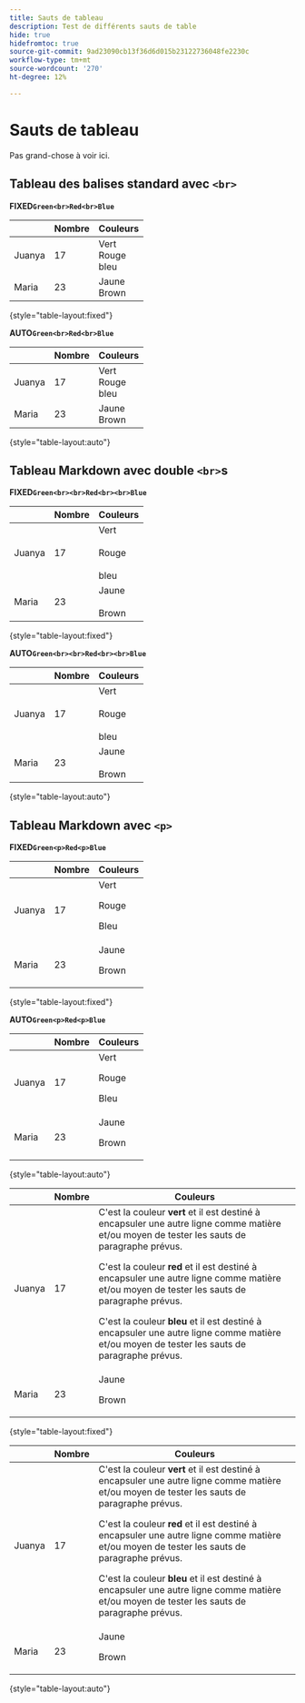 ```yaml
---
title: Sauts de tableau
description: Test de différents sauts de table
hide: true
hidefromtoc: true
source-git-commit: 9ad23090cb13f36d6d015b23122736048fe2230c
workflow-type: tm+mt
source-wordcount: '270'
ht-degree: 12%

---
```


# Sauts de tableau

Pas grand-chose à voir ici.

## Tableau des balises standard avec `<br>`

**FIXED`Green<br>Red<br>Blue`**

|  | Nombre | Couleurs |
|---|---|---|
| Juanya | 17 | Vert<br>Rouge<br>bleu |
| Maria | 23 | Jaune<br>Brown |

{style="table-layout:fixed"}

**AUTO`Green<br>Red<br>Blue`**

|  | Nombre | Couleurs |
|---|---|---|
| Juanya | 17 | Vert<br>Rouge<br>bleu |
| Maria | 23 | Jaune<br>Brown |

{style="table-layout:auto"}

## Tableau Markdown avec double `<br>`s

**FIXED`Green<br><br>Red<br><br>Blue`**

|  | Nombre | Couleurs |
|---|---|---|
| Juanya | 17 | Vert<br><br>Rouge<br><br>bleu |
| Maria | 23 | Jaune<br><br>Brown |

{style="table-layout:fixed"}

**AUTO`Green<br><br>Red<br><br>Blue`**

|  | Nombre | Couleurs |
|---|---|---|
| Juanya | 17 | Vert<br><br>Rouge<br><br>bleu |
| Maria | 23 | Jaune<br><br>Brown |

{style="table-layout:auto"}

## Tableau Markdown avec `<p>`

**FIXED`Green<p>Red<p>Blue`**

|  | Nombre | Couleurs |
|---|---|---|
| Juanya | 17 | Vert<p>Rouge<p>Bleu |
| Maria | 23 | Jaune<p>Brown |

{style="table-layout:fixed"}

**AUTO`Green<p>Red<p>Blue`**

|  | Nombre | Couleurs |
|---|---|---|
| Juanya | 17 | Vert<p>Rouge<p>Bleu |
| Maria | 23 | Jaune<p>Brown |

{style="table-layout:auto"}

|  | Nombre | Couleurs |
|---|---|---|
| Juanya | 17 | C&#39;est la couleur **vert** et il est destiné à encapsuler une autre ligne comme matière et/ou moyen de tester les sauts de paragraphe prévus. <p>C&#39;est la couleur **red** et il est destiné à encapsuler une autre ligne comme matière et/ou moyen de tester les sauts de paragraphe prévus. <p>C&#39;est la couleur **bleu** et il est destiné à encapsuler une autre ligne comme matière et/ou moyen de tester les sauts de paragraphe prévus. |
| Maria | 23 | Jaune<p>Brown |

{style="table-layout:fixed"}

|  | Nombre | Couleurs |
|---|---|---|
| Juanya | 17 | C&#39;est la couleur **vert** et il est destiné à encapsuler une autre ligne comme matière et/ou moyen de tester les sauts de paragraphe prévus. <p>C&#39;est la couleur **red** et il est destiné à encapsuler une autre ligne comme matière et/ou moyen de tester les sauts de paragraphe prévus. <p>C&#39;est la couleur **bleu** et il est destiné à encapsuler une autre ligne comme matière et/ou moyen de tester les sauts de paragraphe prévus. |
| Maria | 23 | Jaune<p>Brown |

{style="table-layout:auto"}
